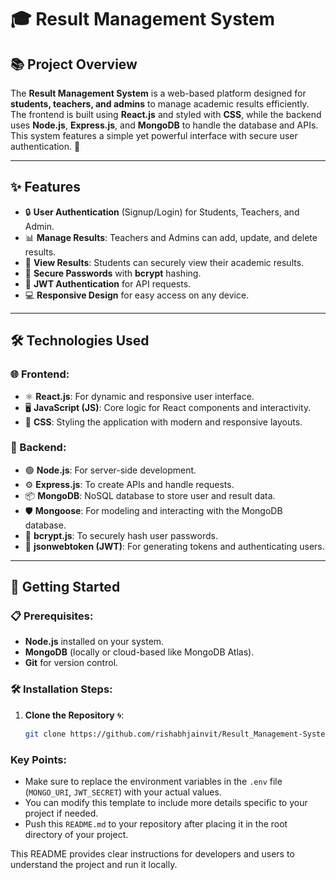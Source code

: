 # 🎓 Result Management System

## 📚 Project Overview

The **Result Management System** is a web-based platform designed for **students, teachers, and admins** to manage academic results efficiently. The frontend is built using **React.js** and styled with **CSS**, while the backend uses **Node.js**, **Express.js**, and **MongoDB** to handle the database and APIs. This system features a simple yet powerful interface with secure user authentication. 🚀

---

## ✨ Features

- 🔒 **User Authentication** (Signup/Login) for Students, Teachers, and Admin.
- 📊 **Manage Results**: Teachers and Admins can add, update, and delete results.
- 📄 **View Results**: Students can securely view their academic results.
- 🔐 **Secure Passwords** with **bcrypt** hashing.
- 🔑 **JWT Authentication** for API requests.
- 💻 **Responsive Design** for easy access on any device.

---

## 🛠️ Technologies Used

### 🌐 Frontend:
- ⚛️ **React.js**: For dynamic and responsive user interface.
- 🖥️ **JavaScript (JS)**: Core logic for React components and interactivity.
- 🎨 **CSS**: Styling the application with modern and responsive layouts.

### 🔧 Backend:
- 🟢 **Node.js**: For server-side development.
- ⚙️ **Express.js**: To create APIs and handle requests.
- 📦 **MongoDB**: NoSQL database to store user and result data.
- 🛡️ **Mongoose**: For modeling and interacting with the MongoDB database.
- 🔐 **bcrypt.js**: To securely hash user passwords.
- 🔑 **jsonwebtoken (JWT)**: For generating tokens and authenticating users.

---

## 🚀 Getting Started

### 📋 Prerequisites:
- **Node.js** installed on your system.
- **MongoDB** (locally or cloud-based like MongoDB Atlas).
- **Git** for version control.

### 🛠️ Installation Steps:

1. **Clone the Repository** 🌀:
   ```bash
   git clone https://github.com/rishabhjainvit/Result_Management-System.git


### Key Points:

- Make sure to replace the environment variables in the `.env` file (`MONGO_URI`, `JWT_SECRET`) with your actual values.
- You can modify this template to include more details specific to your project if needed.
- Push this `README.md` to your repository after placing it in the root directory of your project.

This README provides clear instructions for developers and users to understand the project and run it locally.

